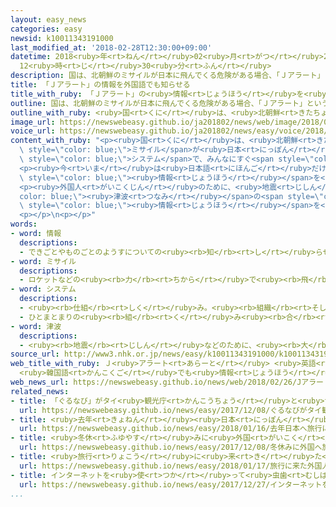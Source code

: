 ```yaml
---
layout: easy_news
categories: easy
newsid: k10011343191000
last_modified_at: '2018-02-28T12:30:00+09:00'
datetime: 2018<ruby>年<rt>ねん</rt></ruby>02<ruby>月<rt>がつ</rt></ruby>28<ruby>日<rt>にち</rt></ruby>
  12<ruby>時<rt>じ</rt></ruby>30<ruby>分<rt>ふん</rt></ruby>
description: 国は、北朝鮮のミサイルが日本に飛んでくる危険がある場合、「Ｊアラート」というシステムで、みんなにすぐ情報を知らせます。
title: 「Ｊアラート」の情報を外国語でも知らせる
title_with_ruby: 「Ｊアラート」の<ruby>情報<rt>じょうほう</rt></ruby>を<ruby>外国語<rt>がいこくご</rt></ruby>でも<ruby>知<rt>し</rt></ruby>らせる
outline: 国は、北朝鮮のミサイルが日本に飛んでくる危険がある場合、「Ｊアラート」というシステムで、みんなにすぐ情報を知らせます。
outline_with_ruby: <ruby>国<rt>くに</rt></ruby>は、<ruby>北朝鮮<rt>きたちょうせん</rt></ruby>のミサイルが<ruby>日本<rt>にっぽん</rt></ruby>に<ruby>飛<rt>と</rt></ruby>んでくる<ruby>危険<rt>きけん</rt></ruby>がある<ruby>場合<rt>ばあい</rt></ruby>、「Ｊアラート」というシステムで、みんなにすぐ<ruby>情報<rt>じょうほう</rt></ruby>を<ruby>知<rt>し</rt></ruby>らせます。
image_url: https://newswebeasy.github.io/ja201802/news/web/image/2018/02/26/K10011343191_1802260454_1802260515_01_03.jpg
voice_url: https://newswebeasy.github.io/ja201802/news/easy/voice/2018/02/28/k10011343191000.mp3
content_with_ruby: "<p><ruby>国<rt>くに</rt></ruby>は、<ruby>北朝鮮<rt>きたちょうせん</rt></ruby>の<span\
  \ style=\"color: blue;\">ミサイル</span>が<ruby>日本<rt>にっぽん</rt></ruby>に<ruby>飛<rt>と</rt></ruby>んでくる<ruby>危険<rt>きけん</rt></ruby>がある<ruby>場合<rt>ばあい</rt></ruby>、「Ｊアラート」という<span\
  \ style=\"color: blue;\">システム</span>で、みんなにすぐ<span style=\"color: blue;\"><ruby>情報<rt>じょうほう</rt></ruby></span>を<ruby>知<rt>し</rt></ruby>らせます。</p>\n\
  <p><ruby>今<rt>いま</rt></ruby>は<ruby>日本語<rt>にほんご</rt></ruby>だけですが、<ruby>最近<rt>さいきん</rt></ruby>は<ruby>外国<rt>がいこく</rt></ruby>から<ruby>旅行<rt>りょこう</rt></ruby>に<ruby>来<rt>く</rt></ruby>る<ruby>人<rt>ひと</rt></ruby>が<ruby>増<rt>ふ</rt></ruby>えているため、<ruby>国<rt>くに</rt></ruby>は<ruby>外国語<rt>がいこくご</rt></ruby>でも<span\
  \ style=\"color: blue;\"><ruby>情報<rt>じょうほう</rt></ruby></span>を<ruby>知<rt>し</rt></ruby>らせることにしました。</p>\n\
  <p><ruby>外国人<rt>がいこくじん</rt></ruby>のために、<ruby>地震<rt>じしん</rt></ruby>や<span style=\"\
  color: blue;\"><ruby>津波<rt>つなみ</rt></ruby></span>の<span style=\"color: blue;\"><ruby>情報<rt>じょうほう</rt></ruby></span>などを<ruby>知<rt>し</rt></ruby>らせる「Ｓａｆｅｔｙ　ｔｉｐｓ」という<ruby>観光庁<rt>かんこうちょう</rt></ruby>のスマートフォンのアプリがあります。<ruby>国<rt>くに</rt></ruby>はこのアプリを<ruby>使<rt>つか</rt></ruby>って、<ruby>早<rt>はや</rt></ruby>い<ruby>場合<rt>ばあい</rt></ruby>は３<ruby>月<rt>がつ</rt></ruby>から、<ruby>英語<rt>えいご</rt></ruby>や<ruby>中国語<rt>ちゅうごくご</rt></ruby>、<ruby>韓国語<rt>かんこくご</rt></ruby>でＪアラートの<span\
  \ style=\"color: blue;\"><ruby>情報<rt>じょうほう</rt></ruby></span>を<ruby>知<rt>し</rt></ruby>らせることにしています。</p>\n\
  <p></p>\n<p></p>"
words:
- word: 情報
  descriptions:
  - できごとやものごとのようすについての<ruby><rb>知</rb><rt>し</rt></ruby>らせ。
- word: ミサイル
  descriptions:
  - ロケットなどの<ruby><rb>力</rb><rt>ちから</rt></ruby>で<ruby><rb>飛</rb><rt>と</rt></ruby>び、<ruby><rb>誘導</rb><rt>ゆうどう</rt></ruby><ruby><rb>装置</rb><rt>そうち</rt></ruby>によって、<ruby><rb>目標</rb><rt>もくひょう</rt></ruby>をとらえる<ruby><rb>爆弾</rb><rt>ばくだん</rt></ruby>。<ruby><rb>誘導弾</rb><rt>ゆうどうだん</rt></ruby>。
- word: システム
  descriptions:
  - <ruby><rb>仕組</rb><rt>しく</rt></ruby>み。<ruby><rb>組織</rb><rt>そしき</rt></ruby>。
  - ひとまとまりの<ruby><rb>組</rb><rt>く</rt></ruby>み<ruby><rb>合</rb><rt>あ</rt></ruby>わせ。
- word: 津波
  descriptions:
  - <ruby><rb>地震</rb><rt>じしん</rt></ruby>などのために、<ruby><rb>大</rb><rt>おお</rt></ruby>きな<ruby><rb>波</rb><rt>なみ</rt></ruby>が<ruby><rb>急</rb><rt>きゅう</rt></ruby>に<ruby><rb>海岸</rb><rt>かいがん</rt></ruby>におし<ruby><rb>寄</rb><rt>よ</rt></ruby>せてくること。
source_url: http://www3.nhk.or.jp/news/easy/k10011343191000/k10011343191000.html
web_title_with_ruby: Ｊ<ruby>アラート<rt>あらーと</rt></ruby> <ruby>英語<rt>えいご</rt></ruby> <ruby>中国語<rt>ちゅうごくご</rt></ruby>
  <ruby>韓国語<rt>かんこくご</rt></ruby>でも<ruby>情報<rt>じょうほう</rt></ruby><ruby>提供<rt>ていきょう</rt></ruby>へ
web_news_url: https://newswebeasy.github.io/news/web/2018/02/26/Jアラート-英語-中国語-韓国語でも情報提供へ
related_news:
- title: 「ぐるなび」がタイ<ruby>観光庁<rt>かんこうちょう</rt></ruby>と<ruby>協力<rt>きょうりょく</rt></ruby>してタイの<ruby>情報<rt>じょうほう</rt></ruby>を<ruby>紹介<rt>しょうかい</rt></ruby>
  url: https://newswebeasy.github.io/news/easy/2017/12/08/ぐるなびがタイ観光庁と協力してタイの情報を紹介
- title: <ruby>去年<rt>きょねん</rt></ruby><ruby>日本<rt>にっぽん</rt></ruby>へ<ruby>旅行<rt>りょこう</rt></ruby>に<ruby>来<rt>き</rt></ruby>た<ruby>外国人<rt>がいこくじん</rt></ruby>はいちばん<ruby>多<rt>おお</rt></ruby>い２８６９<ruby>万<rt>まん</rt></ruby><ruby>人<rt>にん</rt></ruby>
  url: https://newswebeasy.github.io/news/easy/2018/01/16/去年日本へ旅行に来た外国人はいちばん多い2869万人
- title: <ruby>冬休<rt>ふゆやす</rt></ruby>みに<ruby>外国<rt>がいこく</rt></ruby>へ<ruby>旅行<rt>りょこう</rt></ruby>に<ruby>行<rt>い</rt></ruby>く<ruby>人<rt>ひと</rt></ruby>は７０<ruby>万<rt>まん</rt></ruby><ruby>人<rt>にん</rt></ruby><ruby>以上<rt>いじょう</rt></ruby>になりそう
  url: https://newswebeasy.github.io/news/easy/2017/12/08/冬休みに外国へ旅行に行く人は70万人以上になりそう
- title: <ruby>旅行<rt>りょこう</rt></ruby>に<ruby>来<rt>き</rt></ruby>た<ruby>外国人<rt>がいこくじん</rt></ruby>が<ruby>使<rt>つか</rt></ruby>ったお<ruby>金<rt>かね</rt></ruby>　<ruby>初<rt>はじ</rt></ruby>めて４<ruby>兆<rt>ちょう</rt></ruby><ruby>円<rt>えん</rt></ruby><ruby>以上<rt>いじょう</rt></ruby>になる
  url: https://newswebeasy.github.io/news/easy/2018/01/17/旅行に来た外国人が使ったお金-初めて4兆円以上になる
- title: インターネットを<ruby>使<rt>つか</rt></ruby>って<ruby>虫歯<rt>むしば</rt></ruby>にならないようにするサービス
  url: https://newswebeasy.github.io/news/easy/2017/12/27/インターネットを使って虫歯にならないようにするサービス
...
```

